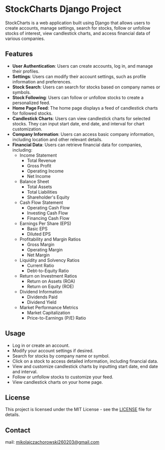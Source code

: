 # StockCharts Django Project

StockCharts is a web application built using Django that allows users to create accounts, manage settings, search for stocks, follow or unfollow stocks of interest, view candlestick charts, and access financial data of various companies.

## Features

- **User Authentication**: Users can create accounts, log in, and manage their profiles.
- **Settings**: Users can modify their account settings, such as profile information and preferences.
- **Stock Search**: Users can search for stocks based on company names or symbols.
- **Stock Following**: Users can follow or unfollow stocks to create a personalized feed.
- **Home Page Feed**: The home page displays a feed of candlestick charts for followed stocks.
- **Candlestick Charts**: Users can view candlestick charts for selected stocks. They can input start date, end date, and interval for chart customization.
- **Company Information**: Users can access basic company information, including location and other relevant details.
- **Financial Data**: Users can retrieve financial data for companies, including:
  - Income Statement
    - Total Revenue
    - Gross Profit
    - Operating Income
    - Net Income
  - Balance Sheet
    - Total Assets
    - Total Liabilities
    - Shareholder's Equity
  - Cash Flow Statement
    - Operating Cash Flow
    - Investing Cash Flow
    - Financing Cash Flow
  - Earnings Per Share (EPS)
    - Basic EPS
    - Diluted EPS
  - Profitability and Margin Ratios
    - Gross Margin
    - Operating Margin
    - Net Margin
  - Liquidity and Solvency Ratios
    - Current Ratio
    - Debt-to-Equity Ratio
  - Return on Investment Ratios
    - Return on Assets (ROA)
    - Return on Equity (ROE)
  - Dividend Information
    - Dividends Paid
    - Dividend Yield
  - Market Performance Metrics
    - Market Capitalization
    - Price-to-Earnings (P/E) Ratio

## Usage
- Log in or create an account.
- Modify your account settings if desired.
- Search for stocks by company name or symbol.
- Click on a stock to access detailed information, including financial data.
- View and customize candlestick charts by inputting start date, end date and interval.
- Follow or unfollow stocks to customize your feed.
- View candlestick charts on your home page.


## License
This project is licensed under the MIT License - see the [LICENSE](LICENSE.txt) file for details.

## Contact
mail: mikolajczachorowski260203@gmail.com

